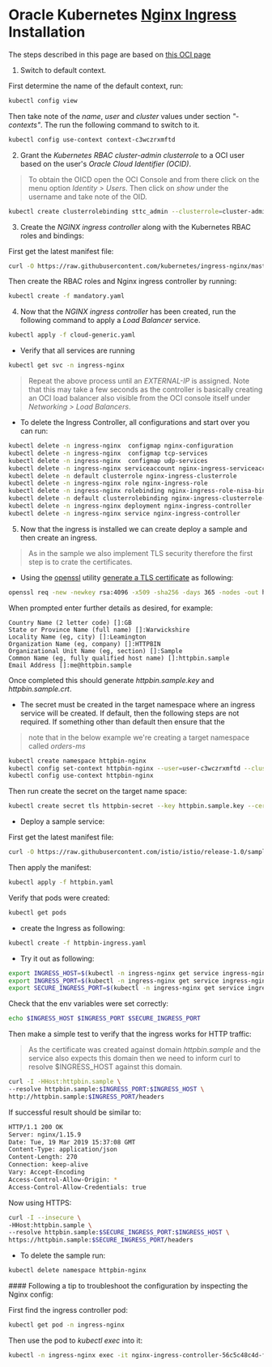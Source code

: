 # Oracle Kubernetes [Nginx Ingress](https://kubernetes.github.io/ingress-nginx/) Installation
The steps described in this page are based on [this OCI page](https://docs.cloud.oracle.com/iaas/Content/ContEng/Tasks/contengsettingupingresscontroller.htm)

1) Switch to default context.

First determine the name of the default context, run:

```bash
kubectl config view
```

Then take note of the *name*, *user* and *cluster* values under section *"- contexts"*. The run the following command to switch to it.

```bash
kubectl config use-context context-c3wczrxmftd
```

2) Grant the *Kubernetes RBAC cluster-admin clusterrole* to a OCI user based on
the user's *Oracle Cloud Identifier (OCID)*.

> To obtain the OICD open the OCI Console and from there
> click on the menu option *Identity > Users*.
> Then click on *show* under the username and take note of the OID.

```bash
kubectl create clusterrolebinding sttc_admin --clusterrole=cluster-admin --user=ocid1.user.oc1..aaaaaaaazhciwyt5kooopvnovupyao7v7a73imsvxoqrb2omojbcvcxpgvrq
```

3) Create the *NGINX ingress controller* along with the Kubernetes RBAC roles and bindings:

First get the latest manifest file:

```bash
curl -O https://raw.githubusercontent.com/kubernetes/ingress-nginx/master/deploy/mandatory.yaml
```

Then create the RBAC roles and Nginx ingress controller by running:

```bash
kubectl create -f mandatory.yaml
```

4) Now that the *NGINX ingress controller* has been created,
run the following command to apply a *Load Balancer* service.

```bash
kubectl apply -f cloud-generic.yaml
```

- Verify that all services are running

```bash
kubectl get svc -n ingress-nginx
```

> Repeat the above process until an *EXTERNAL-IP* is assigned.
> Note that this may take a few seconds as the controller is
> basically creating an OCI load balancer also visible from the
> OCI console itself under *Networking > Load Balancers*.

- To delete the Ingress Controller, all configurations and start over you can run:

```bash
kubectl delete -n ingress-nginx  configmap nginx-configuration
kubectl delete -n ingress-nginx  configmap tcp-services
kubectl delete -n ingress-nginx  configmap udp-services
kubectl delete -n ingress-nginx serviceaccount nginx-ingress-serviceaccount
kubectl delete -n default clusterrole nginx-ingress-clusterrole
kubectl delete -n ingress-nginx role nginx-ingress-role
kubectl delete -n ingress-nginx rolebinding nginx-ingress-role-nisa-binding
kubectl delete -n default clusterrolebinding nginx-ingress-clusterrole-nisa-binding
kubectl delete -n ingress-nginx deployment nginx-ingress-controller
kubectl delete -n ingress-nginx service nginx-ingress-controller
```

5) Now that the ingress is installed we can create deploy a sample and then create an ingress.

> As in the sample we also implement TLS security therefore the first step is to crate the certificates.

- Using the [openssl](https://www.openssl.org/) utility [generate a TLS certificate](https://www.linode.com/docs/security/ssl/create-a-self-signed-tls-certificate/) as following:

```bash
openssl req -new -newkey rsa:4096 -x509 -sha256 -days 365 -nodes -out httpbin.sample.crt -keyout httpbin.sample.key
```

When prompted enter further details as desired, for example:

```
Country Name (2 letter code) []:GB
State or Province Name (full name) []:Warwickshire
Locality Name (eg, city) []:Leamington
Organization Name (eg, company) []:HTTPBIN
Organizational Unit Name (eg, section) []:Sample
Common Name (eg, fully qualified host name) []:httpbin.sample
Email Address []:me@httpbin.sample
```

Once completed this should generate *httpbin.sample.key* and *httpbin.sample.crt*.

- The secret must be created in the target namespace where an ingress service will be created. If default, then the following steps are not required. If something other than default then ensure that the

> note that in the below example we're creating a target namespace called *orders-ms*

```bash
kubectl create namespace httpbin-nginx
kubectl config set-context httpbin-nginx --user=user-c3wczrxmftd --cluster=cluster-c3wczrxmftd --namespace=httpbin-nginx
kubectl config use-context httpbin-nginx
```

Then run create the secret on the target name space:

```bash
kubectl create secret tls httpbin-secret --key httpbin.sample.key --cert httpbin.sample.crt
```

- Deploy a sample service:

First get the latest manifest file:

```bash
curl -O https://raw.githubusercontent.com/istio/istio/release-1.0/samples/httpbin/httpbin.yaml
```

Then apply the manifest:

```bash
kubectl apply -f httpbin.yaml
```

Verify that pods were created:

```bash
kubectl get pods
```

- create the Ingress as following:

```bash
kubectl create -f httpbin-ingress.yaml
```

- Try it out as following:

```bash
export INGRESS_HOST=$(kubectl -n ingress-nginx get service ingress-nginx -o jsonpath='{.status.loadBalancer.ingress[0].ip}')
export INGRESS_PORT=$(kubectl -n ingress-nginx get service ingress-nginx -o jsonpath='{.spec.ports[?(@.name=="http")].port}')
export SECURE_INGRESS_PORT=$(kubectl -n ingress-nginx get service ingress-nginx -o jsonpath='{.spec.ports[?(@.name=="https")].port}')
```

Check that the env variables were set correctly:

```bash
echo $INGRESS_HOST $INGRESS_PORT $SECURE_INGRESS_PORT
```

Then make a simple test to verify that the ingress works for HTTP traffic:

> As the certificate was created against domain *httpbin.sample*
> and the service also expects this domain then we need to inform
> curl to resolve $INGRESS_HOST against this domain.

```bash
curl -I -HHost:httpbin.sample \
--resolve httpbin.sample:$INGRESS_PORT:$INGRESS_HOST \
http://httpbin.sample:$INGRESS_PORT/headers
```

If successful result should be similar to:

```bash
HTTP/1.1 200 OK
Server: nginx/1.15.9
Date: Tue, 19 Mar 2019 15:37:08 GMT
Content-Type: application/json
Content-Length: 270
Connection: keep-alive
Vary: Accept-Encoding
Access-Control-Allow-Origin: *
Access-Control-Allow-Credentials: true
```

Now using HTTPS:

```bash
curl -I --insecure \
-HHost:httpbin.sample \
--resolve httpbin.sample:$SECURE_INGRESS_PORT:$INGRESS_HOST \
https://httpbin.sample:$SECURE_INGRESS_PORT/headers
```

- To delete the sample run:

```bash
kubectl delete namespace httpbin-nginx
```

#### Following a tip to troubleshoot the configuration by inspecting the Nginx config:

First find the ingress controller pod:

```bash
kubectl get pod -n ingress-nginx
```

Then use the pod to *kubectl exec* into it:

```bash
kubectl -n ingress-nginx exec -it nginx-ingress-controller-56c5c48c4d-fstg5 -- cat /etc/nginx/nginx.conf > nginx.output
```
